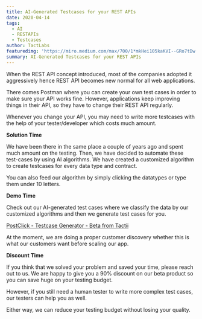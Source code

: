 ```yaml
---
title: AI-Generated Testcases for your REST APIs
date: 2020-04-14
tags: 
  - AI
  - RESTAPIs
  - Testcases
author: TactLabs
featuredimg: 'https://miro.medium.com/max/700/1*mkHei105kaKVI--GRo7tDw.jpeg'
summary: AI-Generated Testcases for your REST APIs
---
```


When the REST API concept introduced, most of the companies adopted it aggressively hence REST API becomes new normal for all web applications.


There comes Postman where you can create your own test cases in order to make sure your API works fine. However, applications keep improving things in their API, so they have to change their REST API regularly.


Whenever you change your API, you may need to write more testcases with the help of your tester/developer which costs much amount.


**Solution Time**


We have been there in the same place a couple of years ago and spent much amount on the testing. Then, we have decided to automate these test-cases by using AI algorithms. We have created a customized algorithm to create testcases for every data type and contract.


You can also feed our algorithm by simply clicking the datatypes or type them under 10 letters.


**Demo Time**


Check out our AI-generated test cases where we classify the data by our customized algorithms and then we generate test cases for you.


[PostClick - Testcase Generator - Beta from Tactii](https://vimeo.com/365877300)

At the moment, we are doing a proper customer discovery whether this is what our customers want before scaling our app.


**Discount Time**


If you think that we solved your problem and saved your time, please reach out to us. We are happy to give you a 90% discount on our beta product so you can save huge on your testing budget.


However, if you still need a human tester to write more complex test cases, our testers can help you as well.


Either way, we can reduce your testing budget without losing your quality.
